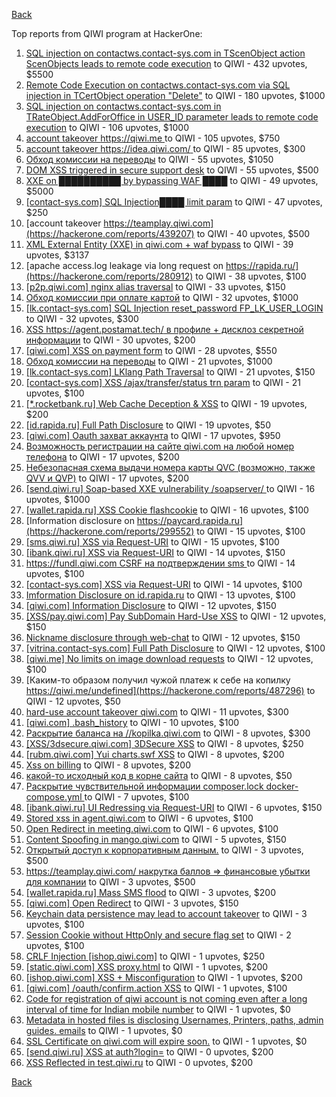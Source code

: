 [Back](../README.md)

Top reports from QIWI program at HackerOne:

1. [SQL injection on contactws.contact-sys.com in TScenObject action ScenObjects leads to remote code execution](https://hackerone.com/reports/816254) to QIWI - 432 upvotes, $5500
2. [Remote Code Execution on contactws.contact-sys.com via SQL injection in TCertObject operation "Delete"](https://hackerone.com/reports/816086) to QIWI - 180 upvotes, $1000
3. [SQL injection on contactws.contact-sys.com in TRateObject.AddForOffice in USER_ID parameter leads to remote code execution](https://hackerone.com/reports/816560) to QIWI - 106 upvotes, $1000
4. [account takeover https://qiwi.me ](https://hackerone.com/reports/685304) to QIWI - 105 upvotes, $750
5. [account takeover https://idea.qiwi.com/ ](https://hackerone.com/reports/464426) to QIWI - 85 upvotes, $300
6. [Обход комиссии на переводы](https://hackerone.com/reports/604560) to QIWI - 55 upvotes, $1050
7. [DOM XSS triggered in secure support desk](https://hackerone.com/reports/512065) to QIWI - 55 upvotes, $500
8. [XXE on ██████████ by bypassing WAF ████](https://hackerone.com/reports/433996) to QIWI - 49 upvotes, $5000
9. [[contact-sys.com] SQL Injection████ limit param](https://hackerone.com/reports/164945) to QIWI - 47 upvotes, $250
10. [account takeover https://teamplay.qiwi.com](https://hackerone.com/reports/439207) to QIWI - 40 upvotes, $500
11. [XML External Entity (XXE) in qiwi.com + waf bypass](https://hackerone.com/reports/99279) to QIWI - 39 upvotes, $3137
12. [apache access.log leakage via long request on https://rapida.ru/](https://hackerone.com/reports/280912) to QIWI - 38 upvotes, $100
13. [[p2p.qiwi.com] nginx alias traversal](https://hackerone.com/reports/455858) to QIWI - 33 upvotes, $150
14. [Обход комиссии при оплате картой](https://hackerone.com/reports/654851) to QIWI - 32 upvotes, $1000
15. [[lk.contact-sys.com] SQL Injection reset_password FP_LK_USER_LOGIN](https://hackerone.com/reports/164684) to QIWI - 32 upvotes, $300
16. [XSS https://agent.postamat.tech/ в профиле + дисклоз секретной информации](https://hackerone.com/reports/365093) to QIWI - 30 upvotes, $200
17. [[qiwi.com] XSS on payment form](https://hackerone.com/reports/263684) to QIWI - 28 upvotes, $550
18. [Обход комиссии на переводы](https://hackerone.com/reports/691766) to QIWI - 21 upvotes, $1000
19. [[lk.contact-sys.com] LKlang Path Traversal](https://hackerone.com/reports/164933) to QIWI - 21 upvotes, $150
20. [[contact-sys.com] XSS /ajax/transfer/status trn param](https://hackerone.com/reports/164704) to QIWI - 21 upvotes, $100
21. [[*.rocketbank.ru] Web Cache Deception & XSS](https://hackerone.com/reports/415168) to QIWI - 19 upvotes, $200
22. [[id.rapida.ru] Full Path Disclosure](https://hackerone.com/reports/165219) to QIWI - 19 upvotes, $50
23. [[qiwi.com] Oauth захват аккаунта](https://hackerone.com/reports/159507) to QIWI - 17 upvotes, $950
24. [Возможность регистрации на сайте qiwi.com на любой номер телефона](https://hackerone.com/reports/420163) to QIWI - 17 upvotes, $200
25. [Небезопасная схема выдачи номера карты QVC (возможно, также QVV и QVP)](https://hackerone.com/reports/87586) to QIWI - 17 upvotes, $200
26. [[send.qiwi.ru] Soap-based XXE vulnerability /soapserver/ ](https://hackerone.com/reports/36450) to QIWI - 16 upvotes, $1000
27. [[wallet.rapida.ru] XSS Cookie flashcookie](https://hackerone.com/reports/164662) to QIWI - 16 upvotes, $100
28. [Information disclosure on https://paycard.rapida.ru](https://hackerone.com/reports/299552) to QIWI - 15 upvotes, $100
29. [[sms.qiwi.ru] XSS via Request-URI](https://hackerone.com/reports/38345) to QIWI - 15 upvotes, $100
30. [[ibank.qiwi.ru] XSS via Request-URI](https://hackerone.com/reports/164152) to QIWI - 14 upvotes, $150
31. [https://fundl.qiwi.com CSRF на подтверждении sms ](https://hackerone.com/reports/301718) to QIWI - 14 upvotes, $100
32. [[contact-sys.com] XSS via Request-URI](https://hackerone.com/reports/164656) to QIWI - 14 upvotes, $100
33. [Imformation Disclosure on id.rapida.ru](https://hackerone.com/reports/318571) to QIWI - 13 upvotes, $100
34. [[qiwi.com] Information Disclosure](https://hackerone.com/reports/164168) to QIWI - 12 upvotes, $150
35. [[XSS/pay.qiwi.com] Pay SubDomain Hard-Use XSS](https://hackerone.com/reports/198251) to QIWI - 12 upvotes, $150
36. [Nickname disclosure through web-chat](https://hackerone.com/reports/569350) to QIWI - 12 upvotes, $150
37. [[vitrina.contact-sys.com] Full Path Disclosure](https://hackerone.com/reports/178284) to QIWI - 12 upvotes, $100
38. [[qiwi.me] No limits on image download requests](https://hackerone.com/reports/227806) to QIWI - 12 upvotes, $100
39. [Каким-то образом получил чужой платеж к себе на копилку https://qiwi.me/undefined](https://hackerone.com/reports/487296) to QIWI - 12 upvotes, $50
40. [hard-use account takeover qiwi.com](https://hackerone.com/reports/691698) to QIWI - 11 upvotes, $300
41. [[qiwi.com] .bash_history](https://hackerone.com/reports/190195) to QIWI - 10 upvotes, $100
42. [Раскрытие баланса на //kopilka.qiwi.com](https://hackerone.com/reports/178049) to QIWI - 8 upvotes, $300
43. [[XSS/3dsecure.qiwi.com] 3DSecure XSS](https://hackerone.com/reports/198249) to QIWI - 8 upvotes, $250
44. [[rubm.qiwi.com] Yui charts.swf XSS](https://hackerone.com/reports/104488) to QIWI - 8 upvotes, $200
45. [Xss on billing](https://hackerone.com/reports/151034) to QIWI - 8 upvotes, $200
46. [какой-то исходный код в корне сайта](https://hackerone.com/reports/714024) to QIWI - 8 upvotes, $50
47. [Раскрытие чувствительной информации composer.lock  docker-compose.yml ](https://hackerone.com/reports/714186) to QIWI - 7 upvotes, $100
48. [[ibank.qiwi.ru] UI Redressing via Request-URI](https://hackerone.com/reports/164153) to QIWI - 6 upvotes, $150
49. [Stored xss in agent.qiwi.com](https://hackerone.com/reports/38012) to QIWI - 6 upvotes, $100
50. [Open Redirect in meeting.qiwi.com](https://hackerone.com/reports/100200) to QIWI - 6 upvotes, $100
51. [Content Spoofing in mango.qiwi.com](https://hackerone.com/reports/118066) to QIWI - 5 upvotes, $150
52. [Открытый доступ к корпоративным данным.](https://hackerone.com/reports/79393) to QIWI - 3 upvotes, $500
53. [https://teamplay.qiwi.com/ накрутка баллов =\> финансовые убытки для компании](https://hackerone.com/reports/441204) to QIWI - 3 upvotes, $500
54. [[wallet.rapida.ru] Mass SMS flood](https://hackerone.com/reports/209368) to QIWI - 3 upvotes, $200
55. [[qiwi.com] Open Redirect](https://hackerone.com/reports/38157) to QIWI - 3 upvotes, $150
56. [Keychain data persistence may lead to account takeover](https://hackerone.com/reports/761975) to QIWI - 3 upvotes, $100
57. [Session Cookie without HttpOnly and secure flag set](https://hackerone.com/reports/75357) to QIWI - 2 upvotes, $100
58. [CRLF Injection [ishop.qiwi.com]](https://hackerone.com/reports/36105) to QIWI - 1 upvotes, $250
59. [[static.qiwi.com] XSS proxy.html](https://hackerone.com/reports/35363) to QIWI - 1 upvotes, $200
60. [[ishop.qiwi.com] XSS + Misconfiguration](https://hackerone.com/reports/47536) to QIWI - 1 upvotes, $200
61. [[qiwi.com] /oauth/confirm.action XSS](https://hackerone.com/reports/36319) to QIWI - 1 upvotes, $100
62. [Code for registration of qiwi account is not coming even after a long interval of time for Indian mobile number](https://hackerone.com/reports/35532) to QIWI - 1 upvotes, $0
63. [Metadata in hosted files is disclosing Usernames, Printers, paths, admin guides. emails](https://hackerone.com/reports/36586) to QIWI - 1 upvotes, $0
64. [SSL Certificate on qiwi.com will expire soon.](https://hackerone.com/reports/134145) to QIWI - 1 upvotes, $0
65. [[send.qiwi.ru] XSS at auth?login=](https://hackerone.com/reports/35413) to QIWI - 0 upvotes, $200
66. [XSS Reflected in test.qiwi.ru](https://hackerone.com/reports/98281) to QIWI - 0 upvotes, $200


[Back](../README.md)